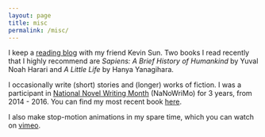 ```yaml
---
layout: page
title: misc
permalink: /misc/
---
```

I keep a [reading blog](https://albertandkevin.wordpress.com/) with my friend Kevin Sun. Two books I read recently that I highly recommend are *Sapiens: A Brief History of Humankind* by Yuval Noah Harari and *A Little Life* by Hanya Yanagihara. 

I occasionally write (short) stories and (longer) works of fiction. I was a participant in [National Novel Writing Month](https://nanowrimo.org/) (NaNoWriMo) for 3 years, from 2014 - 2016. You can find my most recent book [here](https://www.amazon.com/Watersilk-Albert-Kuo/dp/1540777790). 

I also make stop-motion animations in my spare time, which you can watch on [vimeo](https://vimeo.com/albertkuo).

